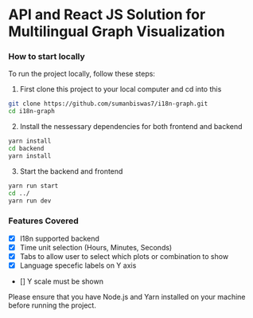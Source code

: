 # API and React JS Solution for Multilingual Graph Visualization

### How to start locally

To run the project locally, follow these steps:

1. First clone this project to your local computer and cd into this

```sh
git clone https://github.com/sumanbiswas7/i18n-graph.git
cd i18n-graph
```

2. Install the nessessary dependencies for both frontend and backend

```sh
yarn install
cd backend
yarn install
```

3. Start the backend and frontend

```sh
yarn run start
cd ../
yarn run dev
```

### Features Covered

- [x] I18n supported backend
- [x] Time unit selection (Hours, Minutes, Seconds)
- [x] Tabs to allow user to select which plots or combination to show
- [x] Language specefic labels on Y axis
- [] Y scale must be shown

Please ensure that you have Node.js and Yarn installed on your machine before running the project.
